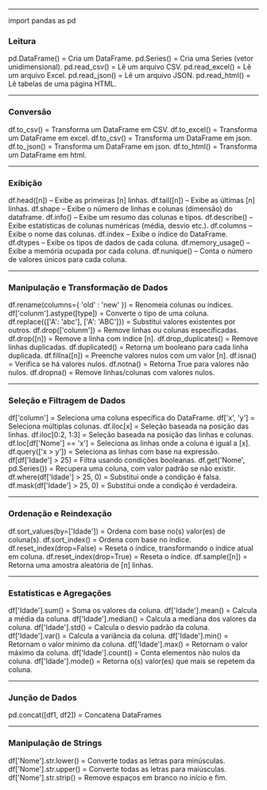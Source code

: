 
---
import pandas as pd

### Leitura

pd.DataFrame()            = Cria um DataFrame.
pd.Series()               = Cria uma Series (vetor unidimensional).
pd.read_csv()             = Lê um arquivo CSV.
pd.read_excel()           = Lê um arquivo Excel.
pd.read_json()            = Lê um arquivo JSON.
pd.read_html()            = Lê tabelas de uma página HTML.

---
### Conversão  

df.to_csv()               = Transforma um DataFrame em CSV.
df.to_excel()             = Transforma um DataFrame em excel.
df.to_csv()               = Transforma um DataFrame em json.
df.to_json()              = Transforma um DataFrame em json.
df.to_html()              = Transforma um DataFrame em html.

----
### Exibição

df.head([n])              – Exibe as primeiras [n] linhas.
df.tail([n])              – Exibe as últimas [n] linhas.
df.shape                  – Exibe o número de linhas e colunas (dimensão) do dataframe.
df.info()                 – Exibe um resumo das colunas e tipos.
df.describe()             – Exibe estatísticas de colunas numéricas (média, desvio etc.).
df.columns                – Exibe o nome das colunas.
df.index                  – Exibe o índice do DataFrame.
df.dtypes                 – Exibe os tipos de dados de cada coluna.
df.memory_usage()         – Exibe a memória ocupada por cada coluna.
df.nunique()              – Conta o número de valores únicos para cada coluna.

---------
### Manipulação e Transformação de Dados

df.rename(columns={ 'old' : 'new' })           = Renomeia colunas ou índices.
df['colunm'].astype([type])                    = Converte o tipo de uma coluna.
df.replace({['A': 'abc'], ['A': 'ABC']})       = Substitui valores existentes por outros.
df.drop(['colunm'])                            = Remove linhas ou colunas especificadas.
df.drop([n])                                   = Remove a linha com índice [n].
df.drop_duplicates()                           = Remove linhas duplicadas.
df.duplicated()                                = Retorna um booleano para cada linha duplicada.
df.fillna([n])                                 = Preenche valores nulos com um valor [n].
df.isna()                                      = Verifica se há valores nulos.
df.notna()                                     = Retorna True para valores não nulos.
df.dropna()                                    = Remove linhas/colunas com valores nulos.

----------
### Seleção e Filtragem de Dados

df['column']                      = Seleciona uma coluna específica do DataFrame.
df['x', 'y']                      = Seleciona múltiplas colunas.
df.iloc[x]                        = Seleção baseada na posição das linhas.
df.iloc[0:2, 1:3]                 = Seleção baseada na posição das linhas e colunas.
df.loc[df['Nome'] == 'x']         = Seleciona as linhas onde a coluna é igual a [x].
df.query(['x > y'])               = Seleciona as linhas com base na expressão.
df[df['Idade'] > 25]              = Filtra usando condições booleanas.
df.get('Nome', pd.Series())       = Recupera uma coluna, com valor padrão se não existir.
df.where(df['Idade'] > 25, 0)     = Substitui onde a condição é falsa.
df.mask(df['Idade'] > 25, 0)      = Substitui onde a condição é verdadeira.

-------------
### Ordenação e Reindexação

df.sort_values(by=['Idade'])   = Ordena com base no(s) valor(es) de coluna(s).
df.sort_index()                = Ordena com base no índice.
df.reset_index(drop=False)     = Reseta o índice, transformando o índice atual em coluna.
df.reset_index(drop=True)      = Reseta o índice.
df.sample([n])                 = Retorna uma amostra aleatória de [n] linhas.

---------
### Estatísticas e Agregações

df['Idade'].sum()          = Soma os valores da coluna.
df['Idade'].mean()         = Calcula a média da coluna.
df['Idade'].median()       = Calcula a mediana dos valores da coluna.
df['Idade'].std()          = Calcula o desvio padrão da coluna.
df['Idade'].var()          = Calcula a variância da coluna.
df['Idade'].min()          = Retornam o valor mínimo da coluna.
df['Idade'].max()          = Retornam o valor máximo da coluna.
df['Idade'].count()        = Conta elementos não nulos da coluna.
df['Idade'].mode()         = Retorna o(s) valor(es) que mais se repetem da coluna.

-------
### Junção de Dados

pd.concat([df1, df2])      = Concatena DataFrames

----------

### Manipulação de Strings

df['Nome'].str.lower()     = Converte todas as letras  para minúsculas.
df['Nome'].str.upper()     = Converte todas as letras  para maiúsculas.
df['Nome'].str.strip()     = Remove espaços em branco no início e fim.
